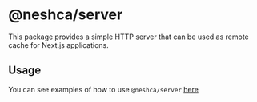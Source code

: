 # @neshca/server

This package provides a simple HTTP server that can be used as remote cache for Next.js applications.

## Usage

You can see examples of how to use `@neshca/server` [here](../../docs/examples/use-with-http-server.md)
